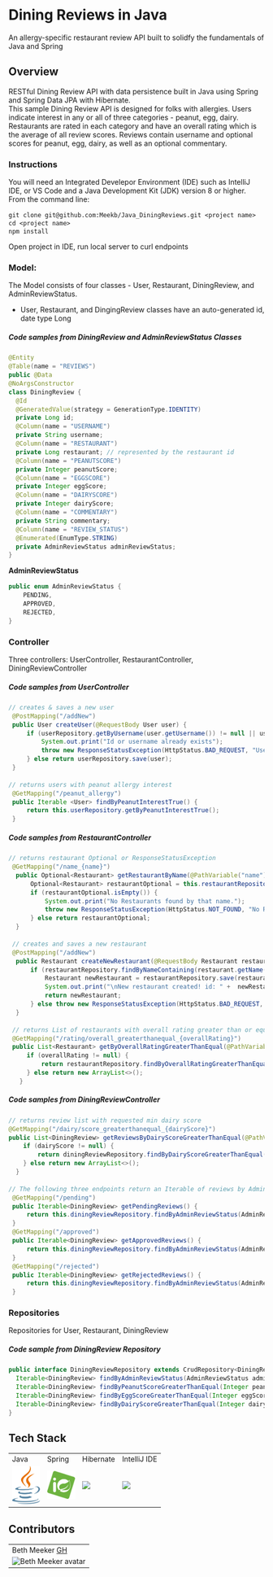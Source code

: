 # Dining Reviews in Java  
An allergy-specific restaurant review API built to solidfy the fundamentals of Java and Spring

## Overview
RESTful Dining Review API with data persistence built in Java using Spring and Spring Data JPA with Hibernate.  
This sample Dining Review API is designed for folks with allergies. Users indicate interest in any or all of three categories - peanut, egg, dairy.
Restaurants are rated in each category and have an overall rating which is the average of all review scores. Reviews contain username and optional scores for peanut, egg, dairy, as well as an optional commentary.

### Instructions
You will need an Integrated Develepor Environment (IDE) such as IntelliJ IDE, or VS Code and a Java Development Kit (JDK) version 8 or higher.
From the command line:
```
git clone git@github.com:Meekb/Java_DiningReviews.git <project name>
cd <project name>
npm install
```
Open project in IDE, run local server to curl endpoints

### Model:
The Model consists of four classes - User, Restaurant, DiningReview, and AdminReviewStatus. 
 - User, Restaurant, and DingingReview classes have an auto-generated id, date type Long

##### **Code samples from DiningReview and AdminReviewStatus Classes**
  ```java
  @Entity
  @Table(name = "REVIEWS")
  public @Data
  @NoArgsConstructor
  class DiningReview {
    @Id
    @GeneratedValue(strategy = GenerationType.IDENTITY)
    private Long id;
    @Column(name = "USERNAME")
    private String username;
    @Column(name = "RESTAURANT")
    private Long restaurant; // represented by the restaurant id
    @Column(name = "PEANUTSCORE")
    private Integer peanutScore;
    @Column(name = "EGGSCORE")
    private Integer eggScore;
    @Column(name = "DAIRYSCORE")
    private Integer dairyScore;
    @Column(name = "COMMENTARY")
    private String commentary;
    @Column(name = "REVIEW_STATUS")
    @Enumerated(EnumType.STRING)
    private AdminReviewStatus adminReviewStatus;
  }
  ```

**AdminReviewStatus**
  ```java
  public enum AdminReviewStatus {
      PENDING,
      APPROVED,
      REJECTED,
  }
  ```

### Controller
Three controllers: UserController, RestaurantController, DiningReviewController

   ##### **Code samples from UserController**
   ```java
   // creates & saves a new user
    @PostMapping("/addNew")
    public User createUser(@RequestBody User user) {
        if (userRepository.getByUsername(user.getUsername()) != null || userRepository.findById(user.getId()).isPresent()) {
            System.out.print("Id or username already exists");
            throw new ResponseStatusException(HttpStatus.BAD_REQUEST, "Username or Id already exists");
        } else return userRepository.save(user);
    }

   // returns users with peanut allergy interest
    @GetMapping("/peanut_allergy")
    public Iterable <User> findByPeanutInterestTrue() {
        return this.userRepository.getByPeanutInterestTrue();
    }
  ```

   ##### **Code samples from RestaurantController**
   ```java
   // returns restaurant Optional or ResponseStatusException
    @GetMapping("/name_{name}")
     public Optional<Restaurant> getRestaurantByName(@PathVariable("name") String name) {
         Optional<Restaurant> restaurantOptional = this.restaurantRepository.findByNameContaining(name);
         if (restaurantOptional.isEmpty()) {
             System.out.print("No Restaurants found by that name.");
             throw new ResponseStatusException(HttpStatus.NOT_FOUND, "No Restaurants found with that name.");
         } else return restaurantOptional;
     }

    // creates and saves a new restaurant
    @PostMapping("/addNew")
     public Restaurant createNewRestaurant(@RequestBody Restaurant restaurant) {
         if (restaurantRepository.findByNameContaining(restaurant.getName()).isEmpty()) {
             Restaurant newRestaurant = restaurantRepository.save(restaurant);
             System.out.print("\nNew restaurant created! id: " +  newRestaurant.getId() + ", name: " + newRestaurant.getName());
             return newRestaurant;
         } else throw new ResponseStatusException(HttpStatus.BAD_REQUEST, "Restaurant may already exist...");
     }

    // returns List of restaurants with overall rating greater than or equal to queried rating
    @GetMapping("/rating/overall_greaterthanequal_{overallRating}")
    public List<Restaurant> getByOverallRatingGreaterThanEqual(@PathVariable("overallRating") Double overallRating) {
        if (overallRating != null) {
            return restaurantRepository.findByOverallRatingGreaterThanEqual(overallRating);
        } else return new ArrayList<>();
      }
   ```
   
   ##### **Code samples from DiningReviewController**  
   ```java 
   // returns review list with requested min dairy score
   @GetMapping("/dairy/score_greaterthanequal_{dairyScore}")
   public List<DiningReview> getReviewsByDairyScoreGreaterThanEqual(@PathVariable("dairyScore") Integer dairyScore) {
       if (dairyScore != null) {
           return diningReviewRepository.findByDairyScoreGreaterThanEqual(dairyScore);
       } else return new ArrayList<>();
     }
     
   // The following three endpoints return an Iterable of reviews by AdminReviewStatus Pending, Approved, Rejected
    @GetMapping("/pending")
    public Iterable<DiningReview> getPendingReviews() {
        return this.diningReviewRepository.findByAdminReviewStatus(AdminReviewStatus.PENDING);
    }
    @GetMapping("/approved")
    public Iterable<DiningReview> getApprovedReviews() {
        return this.diningReviewRepository.findByAdminReviewStatus(AdminReviewStatus.APPROVED);
    }
    @GetMapping("/rejected")
    public Iterable<DiningReview> getRejectedReviews() {
        return this.diningReviewRepository.findByAdminReviewStatus(AdminReviewStatus.REJECTED);
    }
   ```
   
### Repositories
Repositories for User, Restaurant, DiningReview

##### **Code sample from DiningReview Repository**
  ```java
  public interface DiningReviewRepository extends CrudRepository<DiningReview, Long> {
    Iterable<DiningReview> findByAdminReviewStatus(AdminReviewStatus adminReviewStatus);
    Iterable<DiningReview> findByPeanutScoreGreaterThanEqual(Integer peanutScore);
    Iterable<DiningReview> findByEggScoreGreaterThanEqual(Integer eggScore);
    Iterable<DiningReview> findByDairyScoreGreaterThanEqual(Integer dairyScore);
  }
  ```

  
## Tech Stack
<table>
  <tr>
    <td>Java</td>
    <td>Spring</td>
    <td>Hibernate</td>
    <td>IntelliJ IDE</td>
  </tr>
  <tr>
    <td><img width="55" src="https://raw.githubusercontent.com/gilbarbara/logos/master/logos/java.svg"/></td> 
    <td><img width="55" src="https://raw.githubusercontent.com/gilbarbara/logos/master/logos/spring.svg"/></td>
    <td><img width="55" src="https://raw.githubusercontent.com/gilbarbara/logos/master/logos/hibernate.svg"/></td>  
    <td><img width="55" src="https://raw.githubusercontent.com/gilbarbara/logos/master/logos/intellij-idea.svg"/></td>
  </tr>
</table>

## Contributors

<table>
  <tr>
   <td> Beth Meeker <a href="https://github.com/meekb">GH</td>
  </tr>
  </tr>
    <td><img src="https://avatars.githubusercontent.com/u/76264735?v=4" alt="Beth Meeker avatar"
    width="150" height="auto" /></td>
  </tr>
</table>


